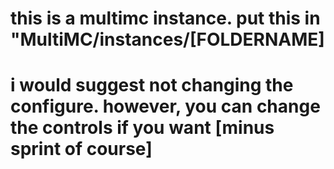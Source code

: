 # this is a multimc instance. put this in "MultiMC/instances/[FOLDERNAME]
# i would suggest not changing the configure. however, you can change the controls if you want [minus sprint of course]